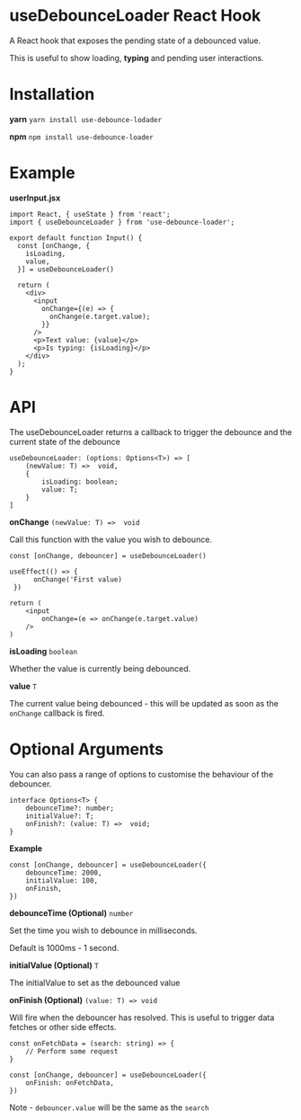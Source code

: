 
# useDebounceLoader React Hook

A React hook that exposes the pending state of a debounced value.

This is useful to show loading, **typing** and pending user interactions.

# Installation

**yarn**
`yarn install use-debounce-lodader`

**npm**
`npm install use-debounce-loader`

# Example

**userInput.jsx**

    import React, { useState } from 'react';
    import { useDebounceLoader } from 'use-debounce-loader';
    
    export default function Input() {
      const [onChange, {
        isLoading,
        value,
      }] = useDebounceLoader()
    
      return (
        <div>
          <input
            onChange={(e) => {
              onChange(e.target.value);
            }}
          />
          <p>Text value: {value}</p>
          <p>Is typing: {isLoading}</p>
        </div>
      );
    }

# API

The useDebounceLoader returns a callback to trigger the debounce and the current state of the debounce

    useDebounceLoader: (options: Options<T>) => [
        (newValue: T) =>  void,
        {
    	    isLoading: boolean;
    	    value: T;
    	}
    ]

**onChange** `(newValue: T) =>  void`


Call this function with the value you wish to debounce. 

    const [onChange, debouncer] = useDebounceLoader()
    
    useEffect(() => {
	      onChange('First value)
     })
    
    return (
    	<input
    		onChange=(e => onChange(e.target.value)
    	/>
    )

 **isLoading** `boolean`

Whether the value is currently being debounced.

**value** `T`

The current value being debounced - this will be updated as soon as the `onChange` callback is fired.

# Optional Arguments

You can also pass a range of options to customise the behaviour of the debouncer.

    interface Options<T> {
	    debounceTime?: number;
	    initialValue?: T;
        onFinish?: (value: T) =>  void;
    }

**Example**

    const [onChange, debouncer] = useDebounceLoader({
	    debounceTime: 2000,
	    initialValue: 100,
	    onFinish,
	})

**debounceTime (Optional)** `number`

Set the time you wish to debounce in milliseconds.

Default is 1000ms - 1 second.

**initialValue (Optional)** `T`

The initialValue to set as the debounced value

**onFinish (Optional)** `(value: T) => void`

Will fire when the debouncer has resolved. This is useful to trigger data fetches or other side effects.

    const onFetchData = (search: string) => {
        // Perform some request
    }
    
    const [onChange, debouncer] = useDebounceLoader({
    	onFinish: onFetchData,
    })

Note - `debouncer.value` will be the same as the `search` 
